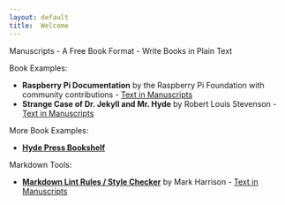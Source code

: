 ```yaml
---
layout: default
title:  Welcome
---
```


Manuscripts - A Free Book Format - Write Books in Plain Text 


Book Examples:

- **Raspberry Pi Documentation** by the Raspberry Pi Foundation with community contributions - [Text in Manuscripts](https://github.com/manuscripts/raspberrypi)
- **Strange Case of Dr. Jekyll and Mr. Hyde** by Robert Louis Stevenson - [Text in Manuscripts](https://github.com/manuscripts/dr-jekyll-and-mr-hyde)

More Book Examples:

- [**Hyde Press Bookshelf**](http://hydepress.github.io)
   


Markdown Tools:

- [**Markdown Lint Rules / Style Checker**](http://manuscripts.github.io/markdown-lint) by Mark Harrison   - [Text in Manuscripts](https://github.com/manuscripts/markdown-lint)

